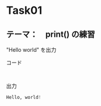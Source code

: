 # Task01
## テーマ：　print() の練習
"Hello world" を出力

コード
```python:


```

出力
```python
Hello, world!
```
